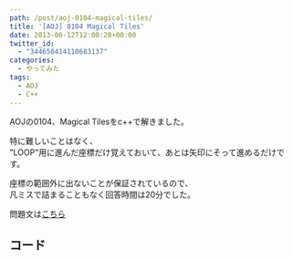```yaml
---
path: /post/aoj-0104-magical-tiles/
title: '[AOJ] 0104 Magical Tiles'
date: 2013-06-12T12:00:28+00:00
twitter_id:
  - "344650414110683137"
categories:
  - やってみた
tags:
  - AOJ
  - C++
---
```

AOJの0104、Magical Tilesをc++で解きました。

特に難しいことはなく、  
"LOOP"用に進んだ座標だけ覚えておいて、あとは矢印にそって進めるだけです。

座標の範囲外に出ないことが保証されているので、  
凡ミスで詰まることもなく回答時間は20分でした。

問題文は[こちら](http://judge.u-aizu.ac.jp/onlinejudge/description.jsp?id=0104&lang=jp)

<!--more-->

コード
----------------------------------------

<script src="https://gist.github.com/Leko/5735545.js"></script>

<div style="font-size:0px;height:0px;line-height:0px;margin:0;padding:0;clear:both">
</div>